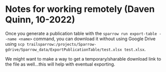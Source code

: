 # Notes for working remotely (Daven Quinn, 10-2022)

Once you generate a publication table with the `sparrow run export-table --name <name>` command,
you can download it without using Google Drive using `scp trailsparrow:/projects/Sparrow-gdrive/Sparrow_data/ExportPublicationTable/test.xlsx test.xlsx`.

We might want to make a way to get a temporary/sharable download link to the file as well...this will help with eventual exporting.